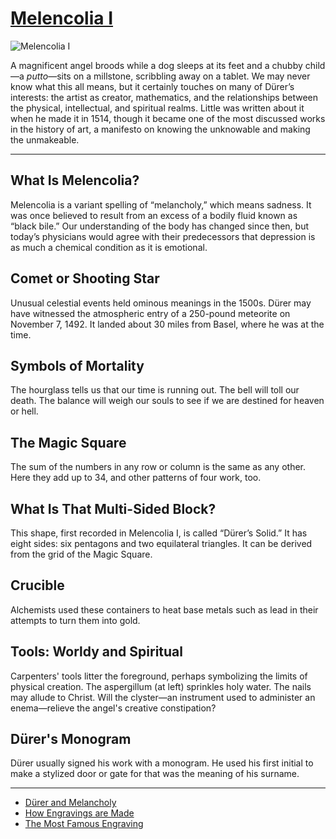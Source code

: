 # [Melencolia I](http://artsmia.github.io/griot/#/o/113568)
![Melencolia I](http://api.artsmia.org/images/113568/large.jpg)

A magnificent angel broods while a dog sleeps at its feet and a chubby child—a *putto*—sits on a millstone, scribbling away on a tablet. We may never know what this all means, but it certainly touches on many of Dürer’s interests: the artist as creator, mathematics, and the relationships between the physical, intellectual, and spiritual realms. Little was written about it when he made it in 1514, though it became one of the most discussed works in the history of art, a manifesto on knowing the unknowable and making the unmakeable. 

---

## What Is Melencolia?

Melencolia is a variant spelling of “melancholy,” which means sadness. It was once believed to result from an excess of a bodily fluid known as “black bile.” Our understanding of the body has changed since then, but today’s physicians would agree with their predecessors that depression is as much a chemical condition as it is emotional.

## Comet or Shooting Star

Unusual celestial events held ominous meanings in the 1500s. Dürer may have witnessed the atmospheric entry of a 250-pound meteorite on November 7, 1492. It landed about 30 miles from Basel, where he was at the time.

## Symbols of Mortality

The hourglass tells us that our time is running out. The bell will toll our death. The balance will weigh our souls to see if we are destined for heaven or hell.

## The Magic Square

The sum of the numbers in any row or column is the same as any other. Here they add up to 34, and other patterns of four work, too.

## What Is That Multi-Sided Block?

This shape, first recorded in Melencolia I, is called “Dürer’s Solid.” It has eight sides: six pentagons and two equilateral triangles. It can be derived from the grid of the Magic Square.

## Crucible

Alchemists used these containers to heat base metals such as lead in their attempts to turn them into gold.

## Tools: Worldy and Spiritual

Carpenters' tools litter the foreground, perhaps symbolizing the limits of physical creation. The aspergillum (at left) sprinkles holy water. The nails may allude to Christ. Will the clyster—an instrument used to administer an enema—relieve the angel's creative constipation?

## Dürer's Monogram

Dürer usually signed his work with a monogram. He used his first initial to make a stylized door or gate for that was the meaning of his surname.

---

* [Dürer and Melancholy](../stories/dürer-and-melancholy.md)
* [How Engravings are Made](../stories/how-engravings-are-made.md)
* [The Most Famous Engraving](../stories/the-most-famous-engraving.md)
